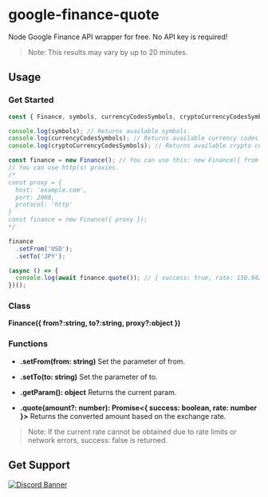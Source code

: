# google-finance-quote
Node Google Finance API wrapper for free.
No API key is required!
> Note: This results may vary by up to 20 minutes.
## Usage
### Get Started
```js
const { Finance, symbols, currencyCodesSymbols, cryptoCurrencyCodesSymbols } = require("google-finance-quote");

console.log(symbols); // Returns available symbols.
console.log(currencyCodesSymbols); // Returns available currency codes symbols.
console.log(cryptoCurrencyCodesSymbols); // Returns available crypto currency codes symbols.

const finance = new Finance(); // You can use this: new Finance({ from 'USD', to: 'JPY' });
// You can use http(s) proxies.
/*
const proxy = {
  host: 'example.com',
  port: 2000,
  protocol: 'http'
}
const finance = new Finance({ proxy });
*/

finance
  .setFrom('USD');
  .setTo('JPY');

(async () => {
  console.log(await finance.quote()); // { success: true, rate: 150.94225699999998 }
})();
```
### Class
<strong>Finance({ from?:string, to?:string, proxy?:object })</strong>

### Functions
- <strong>.setFrom(from: string)</strong>
Set the parameter of from.

- <strong>.setTo(to: string)</strong>
Set the parameter of to.

- <strong>.getParam(): object</strong>
Returns the current param.

- <strong>.quote(amount?: number): Promise<{ success: boolean, rate: number }></strong>
Returns the converted amount based on the exchange rate.
> Note: If the current rate cannot be obtained due to rate limits or network errors, success: false is returned.
## Get Support
<a href="https://discord.gg/yKW8wWKCnS"><img src="https://discordapp.com/api/guilds/1005287561582878800/widget.png?style=banner4" alt="Discord Banner"/></a>
